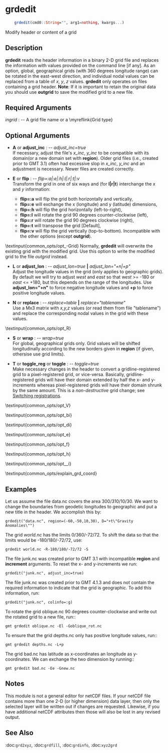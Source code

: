# grdedit

```julia
    grdedit(cmd0::String="", arg1=nothing, kwargs...)
```

Modify header or content of a grid

Description
-----------

**grdedit** reads the header information in a binary 2-D grid file and
replaces the information with values provided on the command line [if
any]. As an option, global, geographical grids (with 360 degrees
longitude range) can be rotated in the east-west direction, and
individual nodal values can be replaced from a table of *x*, *y*, *z*
values. **grdedit** only operates on files containing a grid header. **Note**:
If it is important to retain the original data you should use **outgrid**
to save the modified grid to a new file.

Required Arguments
------------------

*ingrid* : -- A grid file name or a \myreflink{Grid type}

Optional Arguments
------------------

- **A** or **adjust_inc** : -- *adjust_inc=true*\
    If necessary, adjust the file's *x_inc*, *y_inc* to be compatible with its domain(or a new domain
    set with **region**). Older grid files (i.e., created prior to GMT 3.1) often had excessive slop
    in *x_inc*, *y_inc* and an adjustment is necessary. Newer files are created correctly.

- **E** or **flip** : -- *flip=:a|:e|:h|:l|:r|:t|:v*\
    Transform the grid in one of six ways and (for **l|r|t**) interchange the *x* and *y* information:
    - **flip=:a** will flip the grid both horizontally and vertically,
    - **flip=:e** will exchange the x (longitude) and y (latitude) dimensions,
    - **flip=:h** will flip the grid horizontally (left-to-right),
    - **flip=:l** will rotate the grid 90 degrees counter-clockwise (left),
    - **flip=:r** will rotate the grid 90 degrees clockwise (right),
    - **flip=:t** will transpose the grid [Default],
    - **flip=:v** will flip the grid vertically (top-to-bottom).
    Incompatible with the other options (except **outgrid**).

\textinput{common_opts/opt_-Grid}
Normally, **grdedit** will overwrite the existing grid with the modified grid.
    Use this option to write the modified grid to the file *outgrid* instead.

- **L** or **adjust_lon** : -- *adjust_lon=true* **|** *adjust_lon="+n|+p"*\
    Adjust the longitude values in the grid (only applies to geographic grids). By default we will
    try to adjust *west* and *east* so that *west* >= -180 or *east* <= +180, but this depends on
    the range of the longitudes. Use **adjust_lon="+n"** to force negative longitude values and **+p** to
    force positive longitude values.

- **N** or **replace** : -- *replace=table* **|** *replace="tablename"*\
    Use a Mx3 matrix with *x,y,z* values (or read them from file "tablename") and replace the corresponding
    nodal values in the grid with these values.

\textinput{common_opts/opt_R}

- **S** or **wrap** : -- *wrap=true*\
    For global, geographical grids only. Grid values will be shifted longitudinally according to the
    new borders given in **region** (if given, othersise use grid limits).

- **T** or **toggle_reg** or **toggle** : -- *toggle=true*\
    Make necessary changes in the header to convert a gridline-registered grid to a pixel-registered grid,
    or vice-versa. Basically, gridline-registered grids will have their domain extended by half the x- and
    y-increments whereas pixel-registered grids will have their domain shrunk by the same amount. This is a
    *non-destructive* grid change; see [Switching registrations](https://docs.generic-mapping-tools.org/latest/reference/options.html#switch-registrations).

\textinput{common_opts/opt_V}

\textinput{common_opts/opt_bi}

\textinput{common_opts/opt_di}

\textinput{common_opts/opt_e}

\textinput{common_opts/opt_f}

\textinput{common_opts/opt_h}

\textinput{common_opts/opt__i}

\textinput{common_opts/explain_grd_coord}

Examples
--------

Let us assume the file data.nc covers the area 300/310/10/30. We want to change the boundaries from
geodetic longitudes to geographic and put a new title in the header. We accomplish this by:

    grdedit("data.nc", region=(-60,-50,10,30), D="+t\"Gravity Anomalies\"")

The grid *world.nc* has the limits 0/360/-72/72. To shift the data so that the limits
would be -180/180/-72/72, use:

    grdedit world.nc -R-180/180/-72/72 -S

The file junk.nc was created prior to GMT 3.1 with incompatible **region** and **increment** arguments.
To reset the x- and y-increments we run:

    grdedit("junk.nc", adjust_inc=true)

The file junk.nc was created prior to GMT 4.1.3 and does not contain
the required information to indicate that the grid is geographic. To add
this information, run:

    grdedit("junk.nc", colinfo=:g)

To rotate the grid oblique.nc 90 degrees counter-clockwise and write out
the rotated grid to a new file, run::

    gmt grdedit oblique.nc -El -Goblique_rot.nc


To ensure that the grid depths.nc only has positive longitude values, run::

    gmt grdedit depths.nc -L+p

The grid bad.nc has latitude as x-coordinates an longitude as y-coordinates.
We can exchange the two dimension by running::

    gmt grdedit bad.nc -Ee -Gnew.nc

Notes
-----

This module is not a general editor for netCDF files. If your netCDF file
contains more than one 2-D (or higher dimension) data layer, then only the
selected layer will be written out if changes are requested. Likewise,
if you have additional netCDF attributes then those will also be lost in
any revised output.

See Also
--------

:doc:`grd2xyz`,
:doc:`grdfill`,
:doc:`grdinfo`,
:doc:`xyz2grd`
